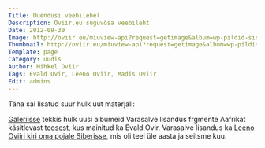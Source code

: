 ```yaml
---
Title: Uuendusi veebilehel
Description: Oviir.eu suguvõsa veebileht
Date: 2012-09-30
Image: http://oviir.eu/miuview-api?request=getimage&album=wp-pildid-sisusse&item=2012-09-30-uuendusi-veebilehel.jpg&size=600&mode=longest
Thumbnail: http://oviir.eu/miuview-api?request=getimage&album=wp-pildid-sisusse&item=2012-09-30-uuendusi-veebilehel.jpg&size=600&mode=square
Template: page
Category: uudis
Author: Mihkel Oviir
Tags: Evald Ovir, Leeno Oviir, Madis Oviir
Edit: admins
---
```


Täna sai lisatud suur hulk uut materjali:

<a href="%base_url%/pildid" title="Galerii">Galeriisse</a> tekkis hulk uusi albumeid
Varasalve lisandus frgmente Aafrikat käsitlevast <a href="%base_url%/varasalv/tsivilisatsioonide-kohtumine-aafrikas" title="Tsivilisatsioonide kohtumine aafrikas">teosest</a>, kus mainitud ka Evald Ovir.
Varasalve lisandus ka <a href="%base_url%/varasalv/leeno-oviiri-kiri-pojale-siberisse" title="Leeno Oviiri kiri oma pojale Siberisse">Leeno Oviiri kiri oma pojale Siberisse</a>, mis oli teel üle aasta ja seitsme kuu.
